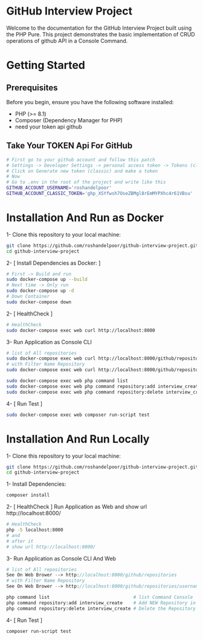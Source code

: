 # GitHub Interview Project

Welcome to the documentation for the GitHub Interview Project built using the PHP Pure. This project demonstrates the
basic implementation of CRUD operations of github API in a Console Command.

# Getting Started

## Prerequisites

Before you begin, ensure you have the following software installed:

- PHP (>= 8.1)
- Composer (Dependency Manager for PHP)
- need your token api github

## Take Your TOKEN Api For GitHub
```bash
# First go to your github account and follow this patch
# Settings -> Developer Settings -> personal access token -> Tokens (classic)
# Click on Generate new token (classic) and make a token
# Now
# Go to .env in the root of the project and write like this
GITHUB_ACCOUNT_USERNAME='roshandelpoor'
GITHUB_ACCOUNT_CLASSIC_TOKEN='ghp_XSYfwsh7OseZBMgl8rEmMYPXhc4r61VBsu'
```

# Installation And Run as Docker

1- Clone this repository to your local machine:

```bash
git clone https://github.com/roshandelpoor/github-interview-project.git
cd github-interview-project
```

2- [ Install Dependencies as Docker: ]

```bash
# First -> Build and run
sudo docker-compose up --build
# Next time -> Only run
sudo docker-compose up -d
# Down Container
sudo docker-compose down
```

2- [ HealthCheck ]

```bash
# HealthCheck
sudo docker-compose exec web curl http://localhost:8000
```

3- Run Application as Console CLI

```bash
# list of All repositories
sudo docker-compose exec web curl http://localhost:8000/github/repositories
# with Filter Name Repository
sudo docker-compose exec web curl http://localhost:8000/github/repositories/username=roshandelpoor
```

```bash
sudo docker-compose exec web php command list                               # list Command Console 
sudo docker-compose exec web php command repository:add interview_create    # Add NEW Repository in Your Account github
sudo docker-compose exec web php command repository:delete interview_create # Delete the Repository in Your Account github
```


4- [ Run Test ]

```bash
sudo docker-compose exec web composer run-script test
```

# Installation And Run Locally

1- Clone this repository to your local machine:

```bash
git clone https://github.com/roshandelpoor/github-interview-project.git
cd github-interview-project
```

1- Install Dependencies:

```bash
composer install
```

2- [ HealthCheck ] Run Application as Web and show url http://localhost:8000/

```bash
# HealthCheck
php -S localhost:8000
# and
# after it
# show url http://localhost:8000/
```

3- Run Application as Console CLI And Web

```php
# list of All repositories
See On Web Brower --> http://localhost:8000/github/repositories
# with Filter Name Repository
See On Web Brower --> http://localhost:8000/github/repositories/username=roshandelpoor
```

```bash
php command list                               # list Command Console 
php command repository:add interview_create    # Add NEW Repository in Your Account github
php command repository:delete interview_create # Delete the Repository in Your Account github
```

4- [ Run Test ]

```bash
composer run-script test
```
